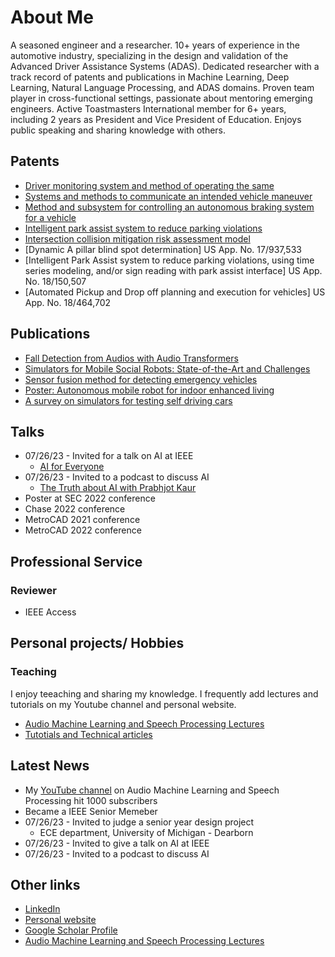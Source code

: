 # About Me
A seasoned engineer and a researcher. 10+ years of experience in the automotive industry, specializing in the design and validation of the Advanced Driver Assistance Systems (ADAS). Dedicated researcher with a track record of patents and publications in Machine Learning, Deep Learning, Natural Language Processing, and ADAS domains. 
Proven team player in cross-functional settings, passionate about mentoring emerging engineers. Active Toastmasters International member for 6+ years, including 2 years as President and Vice President of Education. Enjoys public speaking and sharing knowledge with others.

## Patents
* [Driver monitoring system and method of operating the same](https://patents.google.com/patent/US10552695B1/en)
* [Systems and methods to communicate an intended vehicle maneuver](https://patents.google.com/patent/US20210146827A1/en)
* [Method and subsystem for controlling an autonomous braking system for a vehicle](https://patents.google.com/patent/US11198418B2/en)
* [Intelligent park assist system to reduce parking violations](https://patents.google.com/patent/US20220351622A1/en)
* [Intersection collision mitigation risk assessment model](https://patents.google.com/patent/US20220410882A1/en)
* [Dynamic A pillar blind spot determination] US App. No. 17/937,533
* [Intelligent Park Assist system to reduce parking violations, using time series modeling, and/or sign reading with park assist interface] US App. No.	18/150,507
* [Automated Pickup and Drop off planning and execution for vehicles] US App. No. 18/464,702

## Publications
* [Fall Detection from Audios with Audio Transformers](https://www.sciencedirect.com/science/article/abs/pii/S2352648322000745)
* [Simulators for Mobile Social Robots: State-of-the-Art and Challenges](https://ieeexplore.ieee.org/abstract/document/9844905)
* [Sensor fusion method for detecting emergency vehicles](https://www.researchdisclosure.com/database/RD696088)
* [Poster: Autonomous mobile robot for indoor enhanced living](https://ieeexplore.ieee.org/abstract/document/9996796)
* [A survey on simulators for testing self driving cars](https://ieeexplore.ieee.org/abstract/document/9499331)  

## Talks
* 07/26/23 - Invited for a talk on AI at IEEE
  * [AI for Everyone](https://www.youtube.com/watch?v=7fwSLF2Q58w)
* 07/26/23 - Invited to a podcast to discuss AI 
  * [The Truth about AI with Prabhjot Kaur](https://www.youtube.com/watch?v=hLM2Wx8Df28)
* Poster at SEC 2022 conference
* Chase 2022 conference
* MetroCAD 2021 conference
* MetroCAD 2022 conference
    
## Professional Service
### Reviewer
* IEEE Access

## Personal projects/ Hobbies
### Teaching
I enjoy teeaching and sharing my knowledge. I frequently add lectures and tutorials on my Youtube channel and personal website.
* [Audio Machine Learning and Speech Processing Lectures](https://www.youtube.com/@prabhjotgosal2489)
* [Tutotials and Technical articles](https://prabhjotkaurgosal.com/)

## Latest News
* My [YouTube channel](https://www.youtube.com/@prabhjotgosal2489) on Audio Machine Learning and Speech Processing hit 1000 subscribers
* Became a IEEE Senior Memeber 
* 07/26/23 - Invited to judge a senior year design project
  * ECE department, University of Michigan - Dearborn
* 07/26/23 - Invited to give a talk on AI at IEEE
* 07/26/23 - Invited to a podcast to discuss AI 

## Other links
* [LinkedIn](https://www.linkedin.com/in/pkaur1/)
* [Personal website](https://prabhjotkaurgosal.com/)
* [Google Scholar Profile](https://scholar.google.com/citations?hl=en&user=vh9GkwUAAAAJ)
* [Audio Machine Learning and Speech Processing Lectures](https://www.youtube.com/@prabhjotgosal2489)







